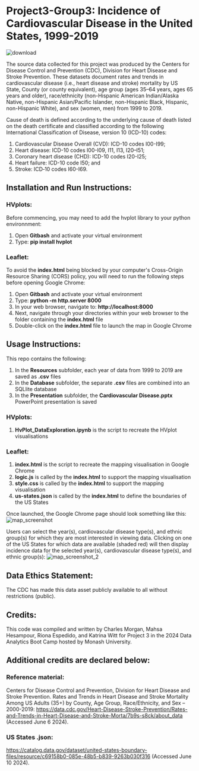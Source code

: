 # Project3-Group3: Incidence of Cardiovascular Disease in the United States, 1999-2019

![download](https://github.com/K-G-Witt/project3-group3/assets/70048005/62a35724-741b-46c3-a663-bba10843c8af)

The source data collected for this project was produced by the Centers for Disease Control and Prevention (CDC), Division for Heart Disease and Stroke Prevention. These datasets document rates and trends in cardiovascular disease (i.e., heart disease and stroke) mortality by US State, County (or county equivalent), age group (ages 35–64 years, ages 65 years and older), race/ethnicity (non-Hispanic American Indian/Alaska Native, non-Hispanic Asian/Pacific Islander, non-Hispanic Black, Hispanic, non-Hispanic White), and sex (women, men) from 1999 to 2019.

Cause of death is defined according to the underlying cause of death listed on the death certificate and classified according to the following International Classification of Disease, version 10 (ICD-10) codes:
1. Cardiovascular Disease Overall (CVD): ICD-10 codes I00-I99;
2. Heart disease: ICD-10 codes I00-I09, I11, I13, I20–I51;
3. Coronary heart disease (CHD): ICD-10 codes I20-I25;
4. Heart failure: ICD-10 code I50; and
5. Stroke: ICD‐10 codes I60-I69.

## Installation and Run Instructions:
### HVplots:
Before commencing, you may need to add the hvplot library to your python environnment:
1. Open **Gitbash** and activate your virtual environment
2. Type: **pip install hvplot**

### Leaflet:
To avoid the **index.html** being blocked by your computer's Cross-Origin Resource Sharing (CORS) policy, you will need to run the following steps before opening Google Chrome:
1. Open **Gitbash**  and activate your virtual environment
2. Type: **python -m http.server 8000**
3. In your web browser, navigate to: **http://localhost:8000**
4. Next, navigate through your directories within your web browser to the folder containing the **index.html** file
5. Double-click on the **index.html** file to launch the map in Google Chrome

## Usage Instructions:
This repo contains the following:
1. In the **Resources** subfolder, each year of data from 1999 to 2019 are saved as **.csv** files
2. In the **Database** subfolder, the separate **.csv** files are combined into an SQLlite database
3. In the **Presentation** subfolder, the **Cardiovascular Disease.pptx** PowerPoint presentation is saved

### HVplots:
1. **HvPlot_DataExploration.ipynb** is the script to recreate the HVplot visualisations

### Leaflet:
1. **index.html** is the script to recreate the mapping visualisation in Google Chrome
2. **logic.js** is called by the **index.html** to support the mapping visualisation
3. **style.css** is called by the **index.html** to support the mapping visualisation
4. **us-states.json** is called by the **index.html** to define the boundaries of the US States

Once launched, the Google Chrome page should look something like this:
![map_screenshot](https://github.com/K-G-Witt/project3-group3/assets/156146173/c2569eb8-0f02-4c1a-86c2-2437f8bfc468)

Users can select the year(s), cardiovascular disease type(s), and ethnic group(s) for which they are most interested in viewing data. Clicking on one of the US States for which data are available (shaded red) will then display incidence data for the selected year(s), cardiovascular disease type(s), and ethnic group(s):
![map_screenshot_2](https://github.com/K-G-Witt/project3-group3/assets/156146173/b1d285c5-0817-4f2a-916d-94df265c3f1c)

 
## Data Ethics Statement:
The CDC has made this data asset publicly available to all without restrictions (public).


## Credits:
This code was compiled and written by Charles Morgan, Mahsa Hesampour, Riona Espedido, and Katrina Witt for Project 3 in the 2024 Data Analytics Boot Camp hosted by Monash University. 

## Additional credits are declared below:

### Reference material:
Centers for Disease Control and Prevention, Division for Heart Disease and Stroke Prevention. Rates and Trends in Heart Disease and Stroke Mortality Among US Adults (35+) by County, Age Group, Race/Ethnicity, and Sex – 2000-2019: https://data.cdc.gov/Heart-Disease-Stroke-Prevention/Rates-and-Trends-in-Heart-Disease-and-Stroke-Morta/7b9s-s8ck/about_data (Accessed June 6 2024).

### US States .json:
https://catalog.data.gov/dataset/united-states-boundary-files/resource/c69158b0-085e-48b5-b839-9263b030f316 (Accessed June 10 2024).



